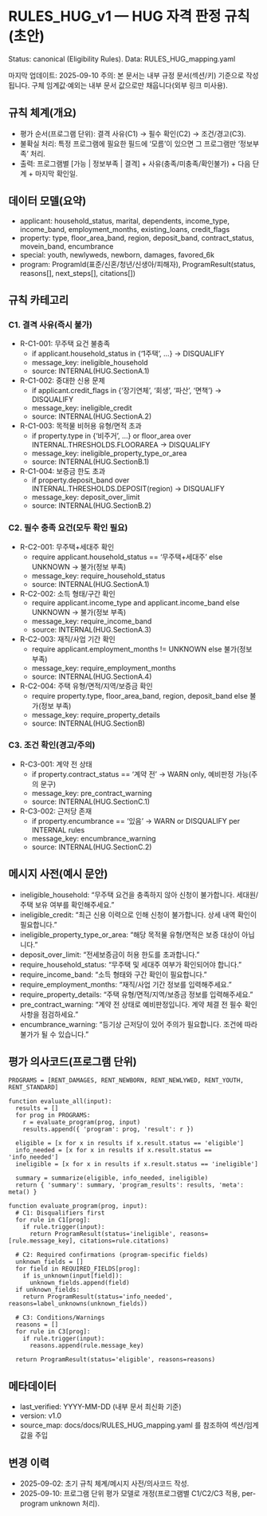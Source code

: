 # RULES_HUG_v1 — HUG 자격 판정 규칙(초안)
Status: canonical (Eligibility Rules). Data: RULES_HUG_mapping.yaml

마지막 업데이트: 2025-09-10
주의: 본 문서는 내부 규정 문서(섹션/키) 기준으로 작성됩니다. 구체 임계값·예외는 내부 문서 값으로만 채웁니다(외부 링크 미사용).

## 규칙 체계(개요)
- 평가 순서(프로그램 단위): 결격 사유(C1) → 필수 확인(C2) → 조건/경고(C3).
- 불확실 처리: 특정 프로그램에 필요한 필드에 ‘모름’이 있으면 그 프로그램만 ‘정보부족’ 처리.
- 출력: 프로그램별 [가능 | 정보부족 | 결격] + 사유(충족/미충족/확인불가) + 다음 단계 + 마지막 확인일.

## 데이터 모델(요약)
- applicant: household_status, marital, dependents, income_type, income_band, employment_months, existing_loans, credit_flags
- property: type, floor_area_band, region, deposit_band, contract_status, movein_band, encumbrance
- special: youth, newlyweds, newborn, damages, favored_6k
- program: ProgramId(표준/신혼/청년/신생아/피해자), ProgramResult(status, reasons[], next_steps[], citations[])

## 규칙 카테고리

### C1. 결격 사유(즉시 불가)
- R-C1-001: 무주택 요건 불충족
  - if applicant.household_status in {‘1주택’, …} → DISQUALIFY
  - message_key: ineligible_household
  - source: INTERNAL(HUG.SectionA.1)
- R-C1-002: 중대한 신용 문제
  - if applicant.credit_flags in {‘장기연체’, ‘회생’, ‘파산’, ‘면책’} → DISQUALIFY
  - message_key: ineligible_credit
  - source: INTERNAL(HUG.SectionA.2)
- R-C1-003: 목적물 비허용 유형/면적 초과
  - if property.type in {‘비주거’, …} or floor_area over INTERNAL.THRESHOLDS.FLOORAREA → DISQUALIFY
  - message_key: ineligible_property_type_or_area
  - source: INTERNAL(HUG.SectionB.1)
- R-C1-004: 보증금 한도 초과
  - if property.deposit_band over INTERNAL.THRESHOLDS.DEPOSIT(region) → DISQUALIFY
  - message_key: deposit_over_limit
  - source: INTERNAL(HUG.SectionB.2)

### C2. 필수 충족 요건(모두 확인 필요)
- R-C2-001: 무주택+세대주 확인
  - require applicant.household_status == ‘무주택+세대주’ else UNKNOWN → 불가(정보 부족)
  - message_key: require_household_status
  - source: INTERNAL(HUG.SectionA.1)
- R-C2-002: 소득 형태/구간 확인
  - require applicant.income_type and applicant.income_band else UNKNOWN → 불가(정보 부족)
  - message_key: require_income_band
  - source: INTERNAL(HUG.SectionA.3)
- R-C2-003: 재직/사업 기간 확인
  - require applicant.employment_months != UNKNOWN else 불가(정보 부족)
  - message_key: require_employment_months
  - source: INTERNAL(HUG.SectionA.4)
- R-C2-004: 주택 유형/면적/지역/보증금 확인
  - require property.type, floor_area_band, region, deposit_band else 불가(정보 부족)
  - message_key: require_property_details
  - source: INTERNAL(HUG.SectionB)

### C3. 조건 확인(경고/주의)
- R-C3-001: 계약 전 상태
  - if property.contract_status == ‘계약 전’ → WARN only, 예비판정 가능(주의 문구)
  - message_key: pre_contract_warning
  - source: INTERNAL(HUG.SectionC.1)
- R-C3-002: 근저당 존재
  - if property.encumbrance == ‘있음’ → WARN or DISQUALIFY per INTERNAL rules
  - message_key: encumbrance_warning
  - source: INTERNAL(HUG.SectionC.2)

## 메시지 사전(예시 문안)
- ineligible_household: “무주택 요건을 충족하지 않아 신청이 불가합니다. 세대원/주택 보유 여부를 확인해주세요.”
- ineligible_credit: “최근 신용 이력으로 인해 신청이 불가합니다. 상세 내역 확인이 필요합니다.”
- ineligible_property_type_or_area: “해당 목적물 유형/면적은 보증 대상이 아닙니다.”
- deposit_over_limit: “전세보증금이 허용 한도를 초과합니다.”
- require_household_status: “무주택 및 세대주 여부가 확인되어야 합니다.”
- require_income_band: “소득 형태와 구간 확인이 필요합니다.”
- require_employment_months: “재직/사업 기간 정보를 입력해주세요.”
- require_property_details: “주택 유형/면적/지역/보증금 정보를 입력해주세요.”
- pre_contract_warning: “계약 전 상태로 예비판정입니다. 계약 체결 전 필수 확인 사항을 점검하세요.”
- encumbrance_warning: “등기상 근저당이 있어 주의가 필요합니다. 조건에 따라 불가가 될 수 있습니다.”

## 평가 의사코드(프로그램 단위)
```
PROGRAMS = [RENT_DAMAGES, RENT_NEWBORN, RENT_NEWLYWED, RENT_YOUTH, RENT_STANDARD]

function evaluate_all(input):
  results = []
  for prog in PROGRAMS:
    r = evaluate_program(prog, input)
    results.append({ 'program': prog, 'result': r })

  eligible = [x for x in results if x.result.status == 'eligible']
  info_needed = [x for x in results if x.result.status == 'info_needed']
  ineligible = [x for x in results if x.result.status == 'ineligible']

  summary = summarize(eligible, info_needed, ineligible)
  return { 'summary': summary, 'program_results': results, 'meta': meta() }

function evaluate_program(prog, input):
  # C1: Disqualifiers first
  for rule in C1[prog]:
    if rule.trigger(input):
      return ProgramResult(status='ineligible', reasons=[rule.message_key], citations=rule.citations)

  # C2: Required confirmations (program-specific fields)
  unknown_fields = []
  for field in REQUIRED_FIELDS[prog]:
    if is_unknown(input[field]):
      unknown_fields.append(field)
  if unknown_fields:
    return ProgramResult(status='info_needed', reasons=label_unknowns(unknown_fields))

  # C3: Conditions/Warnings
  reasons = []
  for rule in C3[prog]:
    if rule.trigger(input):
      reasons.append(rule.message_key)

  return ProgramResult(status='eligible', reasons=reasons)
```

## 메타데이터
- last_verified: YYYY-MM-DD (내부 문서 최신화 기준)
- version: v1.0
- source_map: docs/docs/RULES_HUG_mapping.yaml 를 참조하여 섹션/임계값을 주입

## 변경 이력
- 2025-09-02: 초기 규칙 체계/메시지 사전/의사코드 작성.
- 2025-09-10: 프로그램 단위 평가 모델로 개정(프로그램별 C1/C2/C3 적용, per-program unknown 처리).
